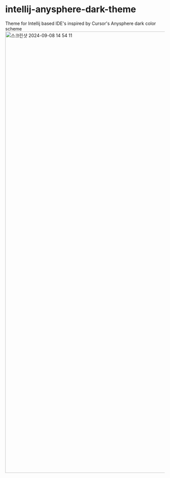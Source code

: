 # intellij-anysphere-dark-theme
Theme for Intellij based IDE's inspired by Cursor's Anysphere dark color scheme
<img width="1392" alt="스크린샷 2024-09-08 14 54 11" src="https://github.com/user-attachments/assets/f4493135-4859-46fc-9c03-517ffbd95311">
